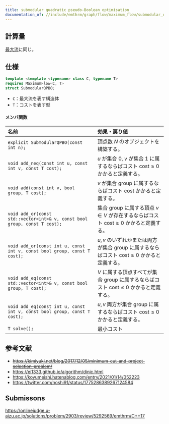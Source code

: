 ```yaml
---
title: submodular quadratic pseudo-Boolean optimisation
documentation_of: //include/emthrm/graph/flow/maximum_flow/submodular_quadratic_pseudo-boolean_optimisation.hpp
---
```



## 計算量

[最大流](maximum_flow.md)に同じ。


## 仕様

```cpp
template <template <typename> class C, typename T>
requires MaximumFlow<C, T>
struct SubmodularQPBO;
```

- `C`：最大流を表す構造体
- `T`：コストを表す型

#### メンバ関数

|名前|効果・戻り値|
|:--|:--|
|`explicit SubmodularQPBO(const int n);`|頂点数 $N$ のオブジェクトを構築する。|
|`void add_neq(const int u, const int v, const T cost);`|$u$ が集合 $0$, $v$ が集合 $1$ に属するならばコスト $\mathrm{cost} \geq 0$ かかると定義する。|
|`void add(const int v, bool group, T cost);`|$v$ が集合 $\mathrm{group}$ に属するならばコスト $\mathrm{cost}$ かかると定義する。|
|`void add_or(const std::vector<int>& v, const bool group, const T cost);`|集合 $\mathrm{group}$ に属する頂点 $v \in V$ が存在するならばコスト $\mathrm{cost} \geq 0$ かかると定義する。|
|`void add_or(const int u, const int v, const bool group, const T cost);`|$u, v$ のいずれかまたは両方が集合 $\mathrm{group}$ に属するならばコスト $\mathrm{cost} \geq 0$ かかると定義する。|
|`void add_eq(const std::vector<int>& v, const bool group, T cost);`|$V$ に属する頂点すべてが集合 $\mathrm{group}$ に属するならばコスト $\mathrm{cost} \leq 0$ かかると定義する。|
|`void add_eq(const int u, const int v, const bool group, const T cost);`|$u, v$ 両方が集合 $\mathrm{group}$ に属するならばコスト $\mathrm{cost} \leq 0$ かかると定義する。|
|`T solve();`|最小コスト|


## 参考文献

- ~~https://kimiyuki.net/blog/2017/12/05/minimum-cut-and-project-selection-problem/~~
- https://ei1333.github.io/algorithm/dinic.html
- https://koyumeishi.hatenablog.com/entry/2021/01/14/052223
- https://twitter.com/noshi91/status/1775286389267124584


## Submissons

https://onlinejudge.u-aizu.ac.jp/solutions/problem/2903/review/5292569/emthrm/C++17

